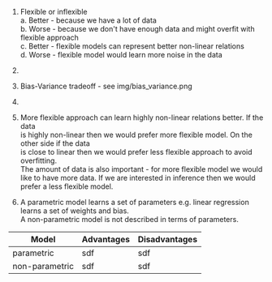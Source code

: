1. Flexible or inflexible  
  a. Better - because we have a lot of data  
  b. Worse - because we don't have enough data and might overfit with flexible approach  
  c. Better - flexible models can represent better non-linear relations  
  d. Worse - flexible model would learn more noise in the data  

2. 

3. Bias-Variance tradeoff - see img/bias_variance.png  

4. 

5. More flexible approach can learn highly non-linear relations better. If the data  
is highly non-linear then we would prefer more flexible model. On the other side if the data  
is close to linear then we would prefer less flexible approach to avoid overfitting.  
The amount of data is also important - for more flexible model we would like to have more data.
If we are interested in inference then we would prefer a less flexible model.

6. A parametric model learns a set of parameters e.g. linear regression learns a set of weights and bias.  
A non-parametric model is not described in terms of parameters.  

| Model | Advantages | Disadvantages |
|------ | ---------- | ------------- |
| parametric | sdf | sdf |
| non-parametric | sdf | sdf |
